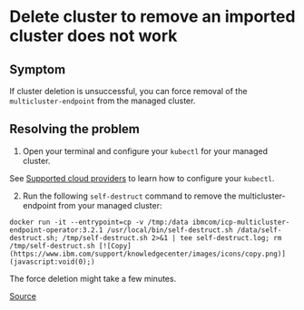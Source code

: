 # Delete cluster to remove an imported cluster does not work

## Symptom

If cluster deletion is unsuccessful, you can force removal of the `multicluster-endpoint` from the managed cluster.

## Resolving the problem

  1. Open your terminal and configure your `kubectl` for your managed cluster.

See [Supported cloud providers](https://www.ibm.com/support/knowledgecenter/SSFC4F_1.2.0/mcm/manage_cluster/cloud_providers.html?view=kc) to learn how to configure your `kubectl`.

  2. Run the following `self-destruct` command to remove the multicluster-endpoint from your managed cluster:
    
    docker run -it --entrypoint=cp -v /tmp:/data ibmcom/icp-multicluster-endpoint-operator:3.2.1 /usr/local/bin/self-destruct.sh /data/self-destruct.sh; /tmp/self-destruct.sh 2>&1 | tee self-destruct.log; rm /tmp/self-destruct.sh [![Copy](https://www.ibm.com/support/knowledgecenter/images/icons/copy.png)](javascript:void(0);)

The force deletion might take a few minutes.

[Source](https://www.ibm.com/support/knowledgecenter/en/SSFC4F_1.2.0/mcm/troubleshoot/delete_import.html)
